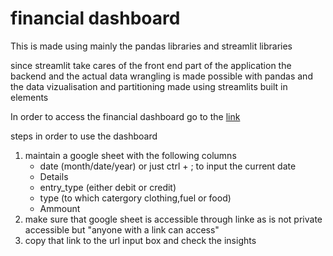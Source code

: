 # financial dashboard
This is made using mainly the pandas libraries and streamlit libraries

since streamlit take cares of the front end part of the application the backend and the actual data wrangling is made possible with pandas
and the data vizualisation and partitioning made using streamlits built in elements

In order to access the financial dashboard go to the  <a href = "https://transaction-dashboard.streamlit.app/"> link </a> 

steps in order to use the dashboard
<ol>
<li> maintain a google sheet with the following columns <ul>
  <li>date (month/date/year) or just ctrl + ; to input the current date </li>
  <li>Details</li>
  <li>entry_type (either debit or credit)</li>
  <li>type (to which catergory clothing,fuel or food)</li>
 <li> Ammount</li>
</ul>
</li>
<li>make sure that google sheet is accessible through linke as is not private accessible but "anyone with a link can access"</li>

<li>copy that link to the url input box and check the insights</li>
